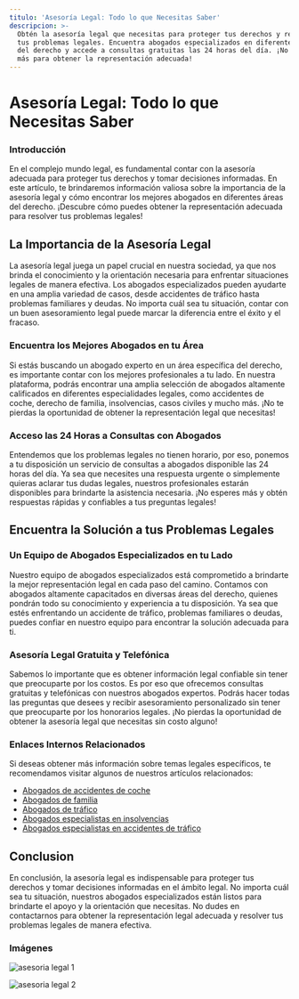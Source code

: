 ```yaml
---
titulo: 'Asesoría Legal: Todo lo que Necesitas Saber'
descripcion: >-
  Obtén la asesoría legal que necesitas para proteger tus derechos y resolver
  tus problemas legales. Encuentra abogados especializados en diferentes áreas
  del derecho y accede a consultas gratuitas las 24 horas del día. ¡No esperes
  más para obtener la representación adecuada!
---
```


# Asesoría Legal: Todo lo que Necesitas Saber

### Introducción

En el complejo mundo legal, es fundamental contar con la asesoría adecuada para proteger tus derechos y tomar decisiones informadas. En este artículo, te brindaremos información valiosa sobre la importancia de la asesoría legal y cómo encontrar los mejores abogados en diferentes áreas del derecho. ¡Descubre cómo puedes obtener la representación adecuada para resolver tus problemas legales!

## La Importancia de la Asesoría Legal

La asesoría legal juega un papel crucial en nuestra sociedad, ya que nos brinda el conocimiento y la orientación necesaria para enfrentar situaciones legales de manera efectiva. Los abogados especializados pueden ayudarte en una amplia variedad de casos, desde accidentes de tráfico hasta problemas familiares y deudas. No importa cuál sea tu situación, contar con un buen asesoramiento legal puede marcar la diferencia entre el éxito y el fracaso.

### Encuentra los Mejores Abogados en tu Área

Si estás buscando un abogado experto en un área específica del derecho, es importante contar con los mejores profesionales a tu lado. En nuestra plataforma, podrás encontrar una amplia selección de abogados altamente calificados en diferentes especialidades legales, como accidentes de coche, derecho de familia, insolvencias, casos civiles y mucho más. ¡No te pierdas la oportunidad de obtener la representación legal que necesitas!

### Acceso las 24 Horas a Consultas con Abogados

Entendemos que los problemas legales no tienen horario, por eso, ponemos a tu disposición un servicio de consultas a abogados disponible las 24 horas del día. Ya sea que necesites una respuesta urgente o simplemente quieras aclarar tus dudas legales, nuestros profesionales estarán disponibles para brindarte la asistencia necesaria. ¡No esperes más y obtén respuestas rápidas y confiables a tus preguntas legales!

## Encuentra la Solución a tus Problemas Legales

### Un Equipo de Abogados Especializados en tu Lado

Nuestro equipo de abogados especializados está comprometido a brindarte la mejor representación legal en cada paso del camino. Contamos con abogados altamente capacitados en diversas áreas del derecho, quienes pondrán todo su conocimiento y experiencia a tu disposición. Ya sea que estés enfrentando un accidente de tráfico, problemas familiares o deudas, puedes confiar en nuestro equipo para encontrar la solución adecuada para ti.

### Asesoría Legal Gratuita y Telefónica

Sabemos lo importante que es obtener información legal confiable sin tener que preocuparte por los costos. Es por eso que ofrecemos consultas gratuitas y telefónicas con nuestros abogados expertos. Podrás hacer todas las preguntas que desees y recibir asesoramiento personalizado sin tener que preocuparte por los honorarios legales. ¡No pierdas la oportunidad de obtener la asesoría legal que necesitas sin costo alguno!

### Enlaces Internos Relacionados


Si deseas obtener más información sobre temas legales específicos, te recomendamos visitar algunos de nuestros artículos relacionados:




- [Abogados de accidentes de coche](abogados-accidente-coche)
- [Abogados de familia](buenos-abogados-de-familia)
- [Abogados de tráfico](abogados-de-trafico)
- [Abogados especialistas en insolvencias](abogado-especialista-en-insolvencias)
- [Abogados especialistas en accidentes de tráfico](abogados-especialistas-en-accidentes-de-trafico)




## Conclusion




En conclusión, la asesoría legal es indispensable para proteger tus derechos y tomar decisiones informadas en el ámbito legal. No importa cuál sea tu situación, nuestros abogados especializados están listos para brindarte el apoyo y la orientación que necesitas. No dudes en contactarnos para obtener la representación legal adecuada y resolver tus problemas legales de manera efectiva.




### Imágenes




![asesoria legal 1](./img/asesoria-legal-1.webp)




![asesoria legal 2](./img/asesoria-legal-2.webp)



